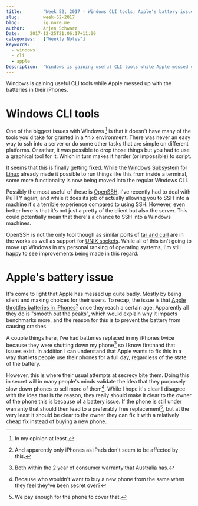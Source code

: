 ```yaml
---
title:        "Week 52, 2017 - Windows CLI tools; Apple's battery issue"
slug:         week-52-2017
blog:         ig.nore.me  
author:       Arjen Schwarz  
Date:    2017-12-25T21:06:17+11:00  
categories:   ["Weekly Notes"]
keywords:
  - windows
  - cli
  - apple
Description:  "Windows is gaining useful CLI tools while Apple messed up with the batteries in their iPhones. "
---
```


Windows is gaining useful CLI tools while Apple messed up with the batteries in their iPhones.

# Windows CLI tools

One of the biggest issues with Windows [^1] is that it doesn't have many of the tools you'd take for granted in a \*nix environment. There was never an easy way to ssh into a server or do some other tasks that are simple on different platforms. Or rather, it was possible to drop those things but you had to use a graphical tool for it. Which in turn makes it harder (or impossible) to script.

It seems that this is finally getting fixed. While the [Windows Subsystem for Linux](https://docs.microsoft.com/en-us/windows/wsl/about) already made it possible to run things like this from inside a terminal, some more functionality is now being moved into the regular Windows CLI.

Possibly the most useful of these is [OpenSSH](https://blogs.msdn.microsoft.com/powershell/2017/12/15/using-the-openssh-beta-in-windows-10-fall-creators-update-and-windows-server-1709/). I've recently had to deal with PuTTY again, and while it does its job of actually allowing you to SSH into a machine it's a terrible experience compared to using SSH. However, even better here is that it's not just a pretty of the client but also the server. This could potentially mean that there's a chance to SSH into a Windows machines.

OpenSSH is not the only tool though as similar ports of [tar and curl](https://blogs.technet.microsoft.com/virtualization/2017/12/19/tar-and-curl-come-to-windows/) are in the works as well as support for [UNIX sockets](https://blogs.msdn.microsoft.com/commandline/2017/12/19/af_unix-comes-to-windows/). While all of this isn't going to move up Windows in my personal ranking of operating systems, I'm still happy to see improvements being made in this regard.

# Apple's battery issue

It's come to light that Apple has messed up quite badly. Mostly by being silent and making choices for their users. To recap, the issue is that [Apple throttles batteries in iPhones](https://techcrunch.com/2017/12/20/apple-addresses-why-people-are-saying-their-iphones-with-older-batteries-are-running-slower/)[^2] once they reach a certain age. Apparently all they do is "smooth out the peaks", which would explain why it impacts benchmarks more, and the reason for this is to prevent the battery from causing crashes.

A couple things here, I've had batteries replaced in my iPhones twice because they were shutting down my phone[^3] so I know firsthand that issues exist. In addition I can understand that Apple wants to fix this in a way that lets people use their phones for a full day, regardless of the state of the battery.

However, this is where their usual attempts at secrecy bite them. Doing this in secret will in many people's minds validate the idea that they purposely slow down phones to sell more of them[^4]. While I hope it's clear I disagree with the idea that is the reason, they really should make it clear to the owner of the phone this is because of a battery issue. If the phone is still under warranty that should then lead to a preferably free replacement[^5], but at the very least it should be clear to the owner they can fix it with a relatively cheap fix instead of buying a new phone.

[^1]:	In my opinion at least.

[^2]:	And apparently only iPhones as iPads don't seem to be affected by this.

[^3]:	Both within the 2 year of consumer warranty that Australia has.

[^4]:	Because who wouldn't want to buy a new phone from the same when they feel they've been secret over?

[^5]:	We pay enough for the phone to cover that.
